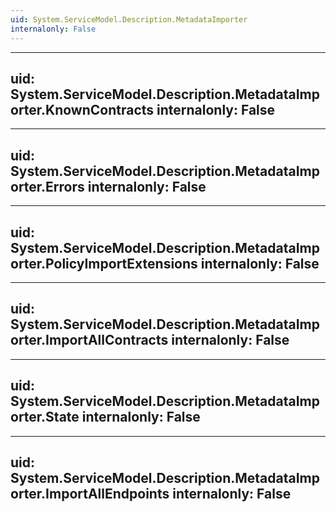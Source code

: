 ```yaml
---
uid: System.ServiceModel.Description.MetadataImporter
internalonly: False
---
```


---
uid: System.ServiceModel.Description.MetadataImporter.KnownContracts
internalonly: False
---

---
uid: System.ServiceModel.Description.MetadataImporter.Errors
internalonly: False
---

---
uid: System.ServiceModel.Description.MetadataImporter.PolicyImportExtensions
internalonly: False
---

---
uid: System.ServiceModel.Description.MetadataImporter.ImportAllContracts
internalonly: False
---

---
uid: System.ServiceModel.Description.MetadataImporter.State
internalonly: False
---

---
uid: System.ServiceModel.Description.MetadataImporter.ImportAllEndpoints
internalonly: False
---
